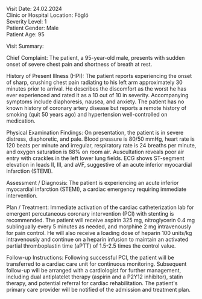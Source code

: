 Visit Date: 24.02.2024  
Clinic or Hospital Location: Föglö  
Severity Level: 1  
Patient Gender: Male  
Patient Age: 95  

Visit Summary:

Chief Complaint: The patient, a 95-year-old male, presents with sudden onset of severe chest pain and shortness of breath at rest.

History of Present Illness (HPI): The patient reports experiencing the onset of sharp, crushing chest pain radiating to his left arm approximately 30 minutes prior to arrival. He describes the discomfort as the worst he has ever experienced and rated it as a 10 out of 10 in severity. Accompanying symptoms include diaphoresis, nausea, and anxiety. The patient has no known history of coronary artery disease but reports a remote history of smoking (quit 50 years ago) and hypertension well-controlled on medication.

Physical Examination Findings: On presentation, the patient is in severe distress, diaphoretic, and pale. Blood pressure is 80/50 mmHg, heart rate is 120 beats per minute and irregular, respiratory rate is 24 breaths per minute, and oxygen saturation is 88% on room air. Auscultation reveals poor air entry with crackles in the left lower lung fields. ECG shows ST-segment elevation in leads II, III, and aVF, suggestive of an acute inferior myocardial infarction (STEMI).

Assessment / Diagnosis: The patient is experiencing an acute inferior myocardial infarction (STEMI), a cardiac emergency requiring immediate intervention.

Plan / Treatment: Immediate activation of the cardiac catheterization lab for emergent percutaneous coronary intervention (PCI) with stenting is recommended. The patient will receive aspirin 325 mg, nitroglycerin 0.4 mg sublingually every 5 minutes as needed, and morphine 2 mg intravenously for pain control. He will also receive a loading dose of heparin 100 units/kg intravenously and continue on a heparin infusion to maintain an activated partial thromboplastin time (aPTT) of 1.5-2.5 times the control value.

Follow-up Instructions: Following successful PCI, the patient will be transferred to a cardiac care unit for continuous monitoring. Subsequent follow-up will be arranged with a cardiologist for further management, including dual antiplatelet therapy (aspirin and a P2Y12 inhibitor), statin therapy, and potential referral for cardiac rehabilitation. The patient's primary care provider will be notified of the admission and treatment plan.